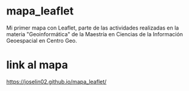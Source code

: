 # mapa_leaflet
Mi primer mapa con Leaflet, parte de las actividades realizadas en la materia "Geoinformática" de la Maestría en Ciencias de la Información Geoespacial en Centro Geo.
# link al mapa
 https://joselin02.github.io/mapa_leaflet/
